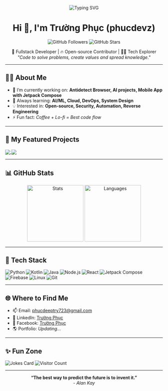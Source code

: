 <!-- Banner Section -->
<p align="center">
  <img src="https://readme-typing-svg.demolab.com/?lines=Welcome+to+phucdevz's+GitHub!;Coding+with+passion+%F0%9F%94%A5;Let%E2%80%99s+build+something+amazing!" alt="Typing SVG" />
</p>

<h1 align="center">Hi 👋, I'm Trường Phục (phucdevz)</h1>
<p align="center">
  <img src="https://img.shields.io/github/followers/phucdevz?label=Follow&style=social" alt="GitHub Followers"/>
  <img src="https://img.shields.io/github/stars/phucdevz?style=social" alt="GitHub Stars"/>
</p>

<p align="center">
  🚀 Fullstack Developer | 🔥 Open-source Contributor | 👨‍💻 Tech Explorer <br/>
  <em>"Code to solve problems, create values and spread knowledge."</em>
</p>

---

## 🧑‍💻 About Me

- 🔭 I’m currently working on: **Antidetect Browser, AI projects, Mobile App with Jetpack Compose**
- 🌱 Always learning: **AI/ML, Cloud, DevOps, System Design**
- 💡 Interested in: **Open-source, Security, Automation, Reverse Engineering**
- ⚡ Fun fact: *Coffee + Lo-fi = Best code flow*

---

## 📌 My Featured Projects

<a href="https://github.com/phucdevz/Vactrack_Project_V1](https://github.com/phucdevz/Vactrack_Project_V1">
  <img align="center" src="https://github-readme-stats.vercel.app/api/pin/?username=phucdevz&repo=Vactrack_Project_V1" />
</a>
<a href="https://github.com/phucdevz/Vactrack_Project_V1](https://github.com/phucdevz/Vactrack_Project_V2_APP">
  <img align="center" src="https://github-readme-stats.vercel.app/api/pin/?username=phucdevz&repo=Vactrack_Project_V2_APP" />
</a>
<!-- Add more pinned projects here as you like -->

---

## 📊 GitHub Stats

<p align="center">
  <img src="https://github-readme-stats.vercel.app/api?username=phucdevz&show_icons=true&theme=radical" height="180" alt="Stats" />
  <img src="https://github-readme-stats.vercel.app/api/top-langs/?username=phucdevz&layout=compact&theme=radical" height="180" alt="Languages" />
</p>

---

## 🚀 Tech Stack

![Python](https://img.shields.io/badge/-Python-333?style=flat&logo=python)
![Kotlin](https://img.shields.io/badge/-Kotlin-333?style=flat&logo=kotlin)
![Java](https://img.shields.io/badge/-Java-333?style=flat&logo=java)
![Node.js](https://img.shields.io/badge/-Node.js-333?style=flat&logo=node.js)
![React](https://img.shields.io/badge/-React-333?style=flat&logo=react)
![Jetpack Compose](https://img.shields.io/badge/-Jetpack%20Compose-333?style=flat&logo=android)
![Firebase](https://img.shields.io/badge/-Firebase-333?style=flat&logo=firebase)
![Linux](https://img.shields.io/badge/-Linux-333?style=flat&logo=linux)
![Git](https://img.shields.io/badge/-Git-333?style=flat&logo=git)
<!-- Add or remove your tech stack badges here -->

---

## 🌐 Where to Find Me

- 📫 Email: [phucdeeptry723@gmail.com](mailto:phucdeeptry723@gmail.com)
- 💼 LinkedIn: [Trường Phục](https://www.linkedin.com/in/) <!-- Thay bằng link LinkedIn thật của bạn nếu có -->
- 📱 Facebook: [Trường Phục](https://www.facebook.com/) <!-- Tùy chọn -->
- 🌎 Portfolio: _Updating..._

---

## ✨ Fun Zone

![Jokes Card](https://readme-jokes.vercel.app/api?hideBorder&bgColor=%230D1117&textColor=%23fff)
![Visitor Count](https://komarev.com/ghpvc/?username=phucdevz&color=blue)

---

<p align="center">
  <b>“The best way to predict the future is to invent it.”</b> <br>
  <em>- Alan Kay</em>
</p>
